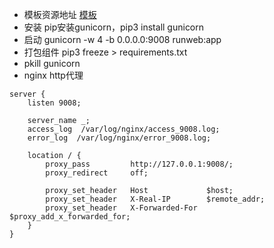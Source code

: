 

- 模板资源地址 [模板](https://github.com/iogbole/gentelella_on_rails)
- 安装 pip安装gunicorn，pip3 install gunicorn
- 启动 gunicorn -w 4 -b 0.0.0.0:9008 runweb:app
- 打包组件 pip3 freeze > requirements.txt
- pkill gunicorn
- nginx http代理
```
server {
    listen 9008;

    server_name _;
    access_log  /var/log/nginx/access_9008.log;
    error_log  /var/log/nginx/error_9008.log;

    location / {
        proxy_pass         http://127.0.0.1:9008/;
        proxy_redirect     off;

        proxy_set_header   Host             $host;
        proxy_set_header   X-Real-IP        $remote_addr;
        proxy_set_header   X-Forwarded-For  $proxy_add_x_forwarded_for;
    }
}
```
